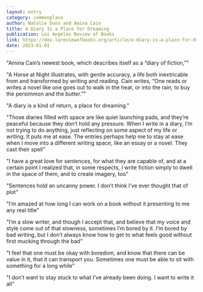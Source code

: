 ```yaml
---
layout: entry
category: commonplace
author: Natalie Dunn and Amina Cain
title: A Diary Is a Place for Dreaming
publication: Los Angeles Review of Books
link: https://dev.lareviewofbooks.org/article/a-diary-is-a-place-for-dreaming-a-conversation-with-amina-cain/
date: 2023-01-01
---
```


"Amina Cain’s newest book, which describes itself as a “diary of fiction,”"

"A Horse at Night illustrates, with gentle accuracy, a life both inextricable from and transformed by writing and reading. Cain writes, “One reads or writes a novel like one goes out to walk in the heat, or into the rain, to buy the persimmon and the butter.”"

"A diary is a kind of return, a place for dreaming."

"Those diaries filled with space are like quiet launching pads, and they’re peaceful because they don’t hold any pressure. When I write in a diary, I’m not trying to do anything, just reflecting on some aspect of my life or writing. It puts me at ease. The entries perhaps help me to stay at ease when I move into a different writing space, like an essay or a novel. They cast their spell"

"I have a great love for sentences, for what they are capable of, and at a certain point I realized that, in some respects, I write fiction simply to dwell in the space of them, and to create imagery, too"

"Sentences hold an uncanny power. I don’t think I’ve ever thought that of plot"

"I’m amazed at how long I can work on a book without it presenting to me any real title"

"I’m a slow writer, and though I accept that, and believe that my voice and style come out of that slowness, sometimes I’m bored by it. I’m bored by bad writing, but I don’t always know how to get to what feels good without first mucking through the bad"

"I feel that one must be okay with boredom, and know that there can be value in it, that it can transport you. Sometimes one must be able to sit with something for a long while"

"I don’t want to stay stuck to what I’ve already been doing. I want to write it all"
